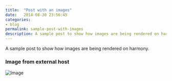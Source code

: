 ```yaml
---
title:  "Post with an images"
date:   2014-08-30 23:56:45
categories:
- blog
permalink: sample-post-with-images
description: A sample post to show how images are being rendered on harmony.
---
```


A sample post to show how images are being rendered on harmony.

### Image from external host

![Image](http://placekitten.com/g/900/300)
